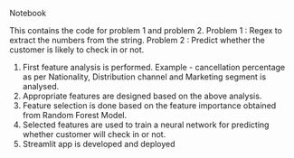 Notebook 

This contains the code for problem 1 and problem 2.
Problem 1 : Regex to extract the numbers from the string. 
Problem 2 : Predict whether the customer is likely to check in or not.
1) First feature analysis is performed. Example - cancellation percentage as per Nationality, Distribution channel and Marketing segment is analysed.
2) Appropriate features are designed based on the above analysis.
3) Feature selection is done based on the feature importance obtained from Random Forest Model.
4) Selected features are used to train a neural network for predicting whether customer will check in or not.
5) Streamlit app is developed and deployed
